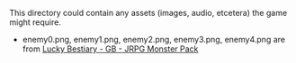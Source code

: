This directory could contain any assets (images, audio, etcetera) the game might require.

- enemy0.png, enemy1.png, enemy2.png, enemy3.png, enemy4.png are from [Lucky Bestiary - GB - JRPG Monster Pack][lucky-enemies]

[lucky-enemies]: https://luckycassette.itch.io/lucky-bestiary-gb
